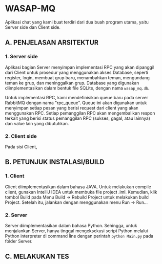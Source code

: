 # WASAP-MQ

Aplikasi chat yang kami buat terdiri dari dua buah program utama, yaitu Server side dan Client side.

## A. PENJELASAN ARSITEKTUR
### 1. Server side
Aplikasi bagian Server menyimpan implementasi RPC yang akan dipanggil dari Client untuk prosedur yang menggunakan akses Database, seperti register, login, membuat grup baru, menambahkan teman, mengundang teman ke grup, dan meninggalkan grup. Database yang digunakan diimplementasikan dalam bentuk file SQLite, dengan nama `wasap_mq.db`.

Untuk implementasi RPC, kami mendefinisikan queue baru pada server RabbitMQ dengan nama "rpc_queue". Queue ini akan digunakan untuk menyimpan setiap pesan yang berisi request dari client yang akan menggunakan RPC. Setiap pemanggilan RPC akan mengembalikan respon terkait yang berisi status pemanggilan RPC (sukses, gagal, atau lainnya) dan value lain yang dibutuhkan.

### 2. Client side
Pada sisi Client, 

## B. PETUNJUK INSTALASI/BUILD
### 1. Client
Client diimplementasikan dalam bahasa JAVA. Untuk melakukan compile client, gunakan IntelliJ IDEA untuk membuka file project .iml. Kemudian, klik tombol Build pada Menu Build -> Rebuild Project untuk melakukan build Project. Setelah itu, jalankan dengan menggunakan menu Run -> Run...

### 2. Server
Server diimplementasikan dalam bahasa Python. Sehingga, untuk menjalankan Server, hanya tinggal mengeksekusi script Python melalui Python interpreter di command line dengan perintah `python Main.py` pada folder Server.

## C. MELAKUKAN TES
